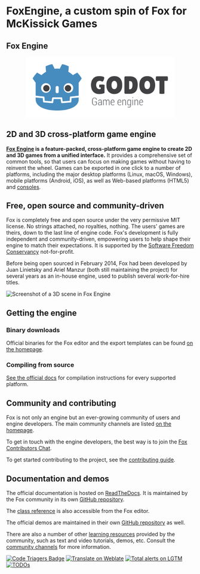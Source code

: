 # FoxEngine, a custom spin of Fox for McKissick Games


## Fox Engine

<p align="center">
  <a href="https://Foxengine.org">
    <img src="logo_outlined.svg" width="400" alt="Fox Engine logo">
  </a>
</p>

## 2D and 3D cross-platform game engine

**[Fox Engine](https://Foxengine.org) is a feature-packed, cross-platform
game engine to create 2D and 3D games from a unified interface.** It provides a
comprehensive set of common tools, so that users can focus on making games
without having to reinvent the wheel. Games can be exported in one click to a
number of platforms, including the major desktop platforms (Linux, macOS,
Windows), mobile platforms (Android, iOS), as well as Web-based platforms
(HTML5) and
[consoles](https://docs.Foxengine.org/en/latest/tutorials/platform/consoles.html).

## Free, open source and community-driven

Fox is completely free and open source under the very permissive MIT license.
No strings attached, no royalties, nothing. The users' games are theirs, down
to the last line of engine code. Fox's development is fully independent and
community-driven, empowering users to help shape their engine to match their
expectations. It is supported by the [Software Freedom Conservancy](https://sfconservancy.org/)
not-for-profit.

Before being open sourced in February 2014, Fox had been developed by Juan
Linietsky and Ariel Manzur (both still maintaining the project) for several
years as an in-house engine, used to publish several work-for-hire titles.

![Screenshot of a 3D scene in Fox Engine](https://raw.githubusercontent.com/Foxengine/Fox-design/master/screenshots/editor_tps_demo_1920x1080.jpg)

## Getting the engine

### Binary downloads

Official binaries for the Fox editor and the export templates can be found
[on the homepage](https://Foxengine.org/download).

### Compiling from source

[See the official docs](https://docs.Foxengine.org/en/latest/development/compiling/)
for compilation instructions for every supported platform.

## Community and contributing

Fox is not only an engine but an ever-growing community of users and engine
developers. The main community channels are listed [on the homepage](https://Foxengine.org/community).

To get in touch with the engine developers, the best way is to join the
[Fox Contributors Chat](https://chat.Foxengine.org).

To get started contributing to the project, see the [contributing guide](CONTRIBUTING.md).

## Documentation and demos

The official documentation is hosted on [ReadTheDocs](https://docs.Foxengine.org).
It is maintained by the Fox community in its own [GitHub repository](https://github.com/Foxengine/Fox-docs).

The [class reference](https://docs.Foxengine.org/en/latest/classes/)
is also accessible from the Fox editor.

The official demos are maintained in their own [GitHub repository](https://github.com/Foxengine/Fox-demo-projects)
as well.

There are also a number of other
[learning resources](https://docs.Foxengine.org/en/latest/community/tutorials.html)
provided by the community, such as text and video tutorials, demos, etc.
Consult the [community channels](https://Foxengine.org/community)
for more information.

[![Code Triagers Badge](https://www.codetriage.com/Foxengine/Fox/badges/users.svg)](https://www.codetriage.com/Foxengine/Fox)
[![Translate on Weblate](https://hosted.weblate.org/widgets/Fox-engine/-/Fox/svg-badge.svg)](https://hosted.weblate.org/engage/Fox-engine/?utm_source=widget)
[![Total alerts on LGTM](https://img.shields.io/lgtm/alerts/g/Foxengine/Fox.svg?logo=lgtm&logoWidth=18)](https://lgtm.com/projects/g/Foxengine/Fox/alerts)
[![TODOs](https://badgen.net/https/api.tickgit.com/badgen/github.com/Foxengine/Fox)](https://www.tickgit.com/browse?repo=github.com/Foxengine/Fox)
